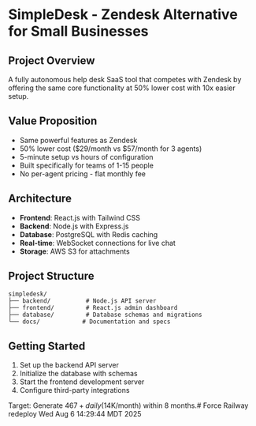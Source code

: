 # SimpleDesk - Zendesk Alternative for Small Businesses

## Project Overview
A fully autonomous help desk SaaS tool that competes with Zendesk by offering the same core functionality at 50% lower cost with 10x easier setup.

## Value Proposition
- Same powerful features as Zendesk
- 50% lower cost ($29/month vs $57/month for 3 agents)
- 5-minute setup vs hours of configuration
- Built specifically for teams of 1-15 people
- No per-agent pricing - flat monthly fee

## Architecture
- **Frontend**: React.js with Tailwind CSS
- **Backend**: Node.js with Express.js
- **Database**: PostgreSQL with Redis caching
- **Real-time**: WebSocket connections for live chat
- **Storage**: AWS S3 for attachments

## Project Structure
```
simpledesk/
├── backend/          # Node.js API server
├── frontend/         # React.js admin dashboard
├── database/         # Database schemas and migrations
└── docs/            # Documentation and specs
```

## Getting Started
1. Set up the backend API server
2. Initialize the database with schemas
3. Start the frontend development server
4. Configure third-party integrations

Target: Generate $467+ daily ($14K/month) within 8 months.# Force Railway redeploy Wed Aug  6 14:29:44 MDT 2025
